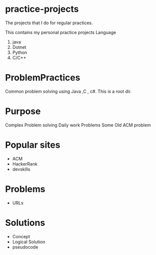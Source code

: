 # practice-projects
The projects that I do for regular practices.

This contains my personal practice projects 
Language 
1. java
2. Dotnet
3. Python
4. C/C++

# ProblemPractices
Common problem solving using Java ,C , c#. This is a root dir.

# Purpose
Complex Problem solving
Daily work Problems
Some Old ACM problem 

# Popular sites
 - ACM
 - HackerRank
 - devskills

# Problems 
- URLs 

# Solutions 
- Concept 
- Logical Solution 
- pseudocode

